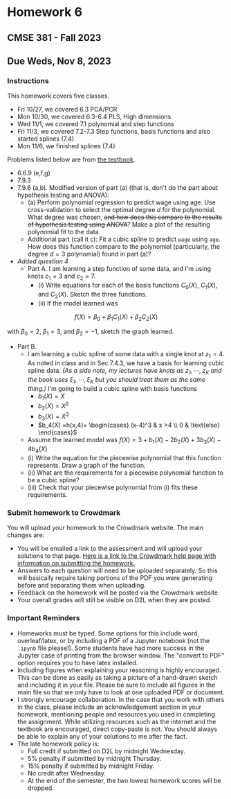 # Homework 6

## CMSE 381 - Fall 2023

## Due Weds, Nov 8, 2023

### Instructions

This homework covers five classes.

- Fri 10/27, we covered 6.3 PCA/PCR
- Mon 10/30, we covered 6.3-6.4 PLS, High dimensions
- Wed 11/1, we covered 7.1 polynomial and step functions
- Fri 11/3, we covered 7.2-7.3 Step functions, basis functions and also started splines (7.4)
- Mon 11/6, we finished splines (7.4)

Problems listed below are from [the textbook](https://www.statlearning.com/).

- 6.6.9 (e,f,g)
- 7.9.3
- 7.9.6 (a,b). Modified version of part (a) (that is, don't do the part about hypothesis testing and ANOVA):
  - (a) Perform polynomial regression to predict wage using age. Use cross-validation to select the optimal degree $d$ for the polynomial. What degree was chosen, ~~and how does this compare to the results of hypothesis testing using ANOVA~~? Make a plot of the resulting polynomial fit to the data.
  - Additional part (call it c): Fit a cubic spline to predict `wage` using `age`. How does this function compare to the polynomial (particularly, the degree $d=3$ polynomial) found in part (a)?
- *Added question 4*
  - Part A. I am learning a step function of some data, and I'm using knots $c_1 = 3$ and $c_2 = 7$.
    - (i) Write equations for each of the basis functions $C_0(X)$, $C_1(X)$, and $C_2(X)$. Sketch the three functions.
    - (ii) If the model learned was

```math
f(X) = \beta_0 + \beta_1C_1(X) + \beta_2C_2(X)
```

with $\beta_0 = 2$, $\beta_1 = 3$, and $\beta_2 = -1$, sketch the graph learned.

- Part B.
  - I am learning a cubic spline of some data with a single knot at $z_1 = 4$. As noted in class and in Sec 7.4.3, we have a basis for learning cubic spline data. *(As a side note, my lectures have knots as $`z_1,\cdots,z_K`$ and the book uses $`\xi_1, \cdots, \xi_K`$ but you should treat them as the same thing.)* I'm going to build a cubic spline with basis functions
    - $b_1(X) = X$  
    - $b_2(X) = X^2$  
    - $b_3(X) = X^3$  
    - $`b_4(X) =h(x,4)= \begin{cases} (x-4)^3 & x >4 \\ 0 & \text{else} \end{cases}`$  
  - Assume the learned model was $`f(X) = 3 + b_1(X) - 2 b_2(X) + 3 b_3(X) - 4b_4(X)`$
  - (i) Write the equation for the piecewise polynomial that this function represents. Draw a graph of the function.
  - (ii) What are the requirements for a piecewise polynomial function to be a cubic spline?
  - (iii) Check that your piecewise polynomial from (i) fits these requirements.

### Submit homework to Crowdmark

You will upload your homework to the Crowdmark website. The main changes are:

- You will be emailed a link to the assessment and will upload your solutions to that page. [Here is a link to the Crowdmark help page with information on submitting the homework.](https://crowdmark.com/help/completing-and-submitting-an-assessment/)
- Answers to each question will need to be uploaded separately.  So this will basically require taking portions of the PDF you were generating before and separating them when uploading.  
- Feedback on the homework will be posted via the Crowdmark website
- Your overall grades will still be visible on D2L when they are posted.

### Important Reminders

- Homeworks must be typed. Some options for this include word, overleaf/latex, or by including a PDF of a Jupyter notebook (not the `.ipynb` file please!). Some students have had more success in the Jupyter case of printing from the browser window.  The "convert to PDF" option requires you to have latex installed.
- Including figures when explaining your reasoning is highly encouraged.  This can be done as easily as taking a picture of a hand-drawn sketch and including it in your file. Please be sure to include all figures in the main file so that we only have to look at one uploaded PDF or document.
- I strongly encourage collaboration.  In the case that you work with others in the class, please include an acknowledgement section in your homework, mentioning people and resources you used in completing the assignment. While utilizing resources such as the internet and the textbook are encouraged, direct copy-paste is not.  You should always be able to explain any of your solutions to me after the fact.
- The late homework policy is:
  - Full credit if submitted on D2L by midnight Wednesday.
  - 5% penalty if submitted by midnight Thursday.
  - 15% penalty if submitted by midnight Friday.
  - No credit after Wednesday.
  - At the end of the semester, the two lowest homework scores will be dropped.
